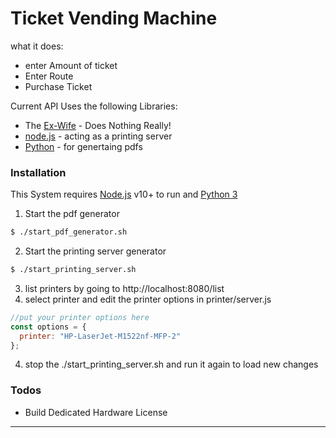# Ticket Vending Machine



what it does:

  - enter Amount of ticket
  - Enter Route
  - Purchase Ticket



Current API Uses the following Libraries:

* The [Ex-Wife] - Does Nothing Really!
* [node.js] - acting as a printing server
* [Python] - for genertaing pdfs

### Installation

This System requires [Node.js](https://nodejs.org/) v10+ to run and [Python 3](https://python.org/) 

1. Start the pdf generator

```sh
$ ./start_pdf_generator.sh 
```
2. Start the printing server generator
```sh
$ ./start_printing_server.sh
```
3. list printers by going to http://localhost:8080/list
4. select printer and edit the printer options in printer/server.js
```js
//put your printer options here
const options = {
  printer: "HP-LaserJet-M1522nf-MFP-2"
};
```

4. stop the ./start_printing_server.sh and run it again to load new changes

### Todos

 - Build Dedicated Hardware
License
----


   [MicroTech Cloud Solutions Limited]: <https://microtech.co.zm>
   [Ex-Wife]: <https://github.com/joemccann/dillinger.git>
   [Redis]: <https://www.digitalocean.com/community/tutorials/how-to-install-and-secure-redis-on-ubuntu-18-04>
   [MongoDB]: <https://www.digitalocean.com/community/tutorials/how-to-install-mongodb-on-ubuntu-18-04>
   [Postman]: <https://www.getpostman.com/downloads/>
   [node.js]: <http://nodejs.org>
   [Twitter]: <http://twitter.github.com/microtech/>
   [Python]: <https://python.org>
   [@leemlwando]: <http://twitter.com/leemlwando>
   [express]: <http://expressjs.com>
   [Instagram]: <>